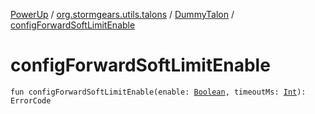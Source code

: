 [PowerUp](../../index.md) / [org.stormgears.utils.talons](../index.md) / [DummyTalon](index.md) / [configForwardSoftLimitEnable](./config-forward-soft-limit-enable.md)

# configForwardSoftLimitEnable

`fun configForwardSoftLimitEnable(enable: `[`Boolean`](https://kotlinlang.org/api/latest/jvm/stdlib/kotlin/-boolean/index.html)`, timeoutMs: `[`Int`](https://kotlinlang.org/api/latest/jvm/stdlib/kotlin/-int/index.html)`): ErrorCode`